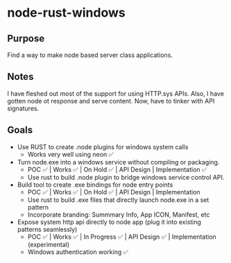 # node-rust-windows
## Purpose
Find a way to make node based server class applications.

## Notes
I have fleshed out most of the support for using HTTP.sys APIs. Also, I have
gotten node ot response and serve content. Now, have to tinker with API signatures.

## Goals
- Use RUST to create .node plugins for windows system calls
  - Works very well using neon ✅
- Turn node.exe into a windows service without compiling or packaging.
  - POC ✅ | Works ✅ | On Hold ✅ | API Design | Implementation ✅
  - Use rust to build .node plugin to bridge windows service control API.
- Build tool to create .exe bindings for node entry points
  - POC ✅ | Works ✅ | On Hold ✅ | API Design | Implementation
  - Use rust to build .exe files that directly launch node.exe in a set pattern
  - Incorporate branding: Summmary Info, App ICON, Manifest, etc
- Expose system http api directly to node app (plug it into existing patterns seamlessly)
  - POC ✅ | Works ✅ | In Progress ✅ | API Design ✅ | Implementation (experimental)
  - Windows authentication working ✅